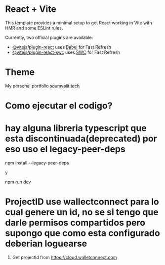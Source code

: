 # React + Vite

This template provides a minimal setup to get React working in Vite with HMR and some ESLint rules.

Currently, two official plugins are available:

- [@vitejs/plugin-react](https://github.com/vitejs/vite-plugin-react/blob/main/packages/plugin-react/README.md) uses [Babel](https://babeljs.io/) for Fast Refresh
- [@vitejs/plugin-react-swc](https://github.com/vitejs/vite-plugin-react-swc) uses [SWC](https://swc.rs/) for Fast Refresh


# Theme 
My personal portfolio <a href="https://soumyajit.vercel.app/" target="_blank">soumyajit.tech</a> 

# Como ejecutar el codigo? 
# hay alguna libreria typescript que esta discontinuada(deprecated) por eso uso el legacy-peer-deps
npm install --legacy-peer-deps


y

npm run dev

# ProjectID use wallectconnect para lo cual genere un id, no se si tengo que darle permisos compartidos pero supongo que como esta configurado deberian loguearse

1. Get projectId from https://cloud.walletconnect.com